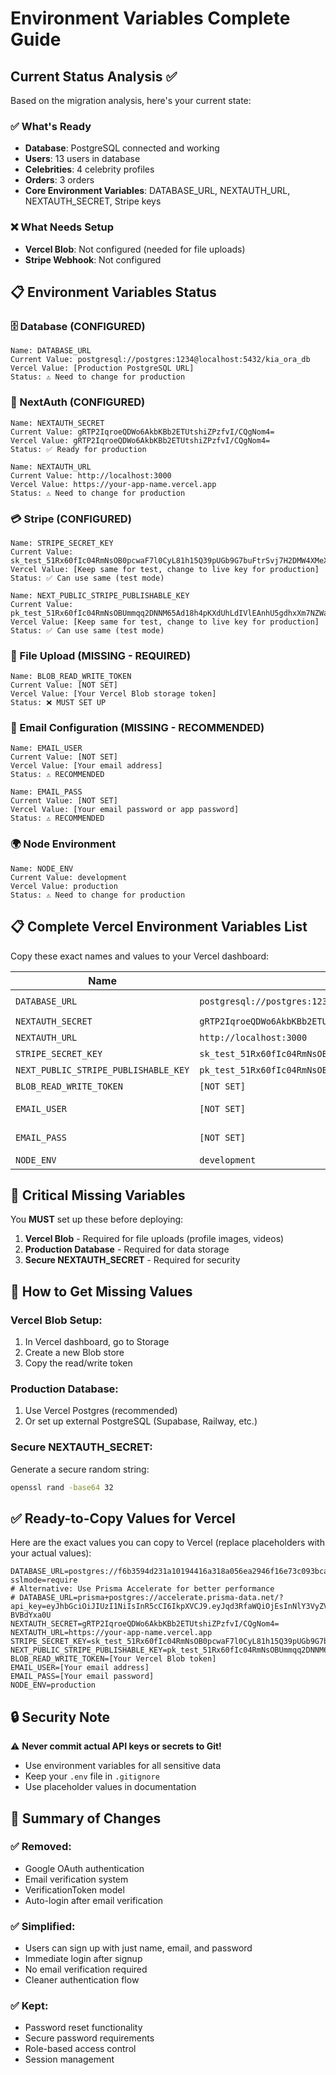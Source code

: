 # Environment Variables Complete Guide

## Current Status Analysis ✅

Based on the migration analysis, here's your current state:

### ✅ What's Ready
- **Database**: PostgreSQL connected and working
- **Users**: 13 users in database
- **Celebrities**: 4 celebrity profiles
- **Orders**: 3 orders
- **Core Environment Variables**: DATABASE_URL, NEXTAUTH_URL, NEXTAUTH_SECRET, Stripe keys

### ❌ What Needs Setup
- **Vercel Blob**: Not configured (needed for file uploads)
- **Stripe Webhook**: Not configured

## 📋 Environment Variables Status

### **🗄️ Database (CONFIGURED)**
```
Name: DATABASE_URL
Current Value: postgresql://postgres:1234@localhost:5432/kia_ora_db
Vercel Value: [Production PostgreSQL URL]
Status: ⚠️ Need to change for production
```

### **🔐 NextAuth (CONFIGURED)**
```
Name: NEXTAUTH_SECRET
Current Value: gRTP2IqroeQDWo6AkbKBb2ETUtshiZPzfvI/CQgNom4=
Vercel Value: gRTP2IqroeQDWo6AkbKBb2ETUtshiZPzfvI/CQgNom4=
Status: ✅ Ready for production

Name: NEXTAUTH_URL
Current Value: http://localhost:3000
Vercel Value: https://your-app-name.vercel.app
Status: ⚠️ Need to change for production
```

### **💳 Stripe (CONFIGURED)**
```
Name: STRIPE_SECRET_KEY
Current Value: sk_test_51Rx60fIc04RmNsOB0pcwaF7l0CyL81h15Q39pUGb9G7buFtrSvj7H2DMW4XMeX0liXiiUTB9O3kEsdHQ0S7T4weY009024qMdP
Vercel Value: [Keep same for test, change to live key for production]
Status: ✅ Can use same (test mode)

Name: NEXT_PUBLIC_STRIPE_PUBLISHABLE_KEY
Current Value: pk_test_51Rx60fIc04RmNsOBUmmqq2DNNM65Ad18h4pKXdUhLdIVlEAnhU5gdhxXm7NZWakgcZl7De80lCaKNW4QrIlQKbKq00XV1fDcm5
Vercel Value: [Keep same for test, change to live key for production]
Status: ✅ Can use same (test mode)
```

### **📁 File Upload (MISSING - REQUIRED)**
```
Name: BLOB_READ_WRITE_TOKEN
Current Value: [NOT SET]
Vercel Value: [Your Vercel Blob storage token]
Status: ❌ MUST SET UP
```

### **📧 Email Configuration (MISSING - RECOMMENDED)**
```
Name: EMAIL_USER
Current Value: [NOT SET]
Vercel Value: [Your email address]
Status: ⚠️ RECOMMENDED

Name: EMAIL_PASS
Current Value: [NOT SET]
Vercel Value: [Your email password or app password]
Status: ⚠️ RECOMMENDED
```

### **🌍 Node Environment**
```
Name: NODE_ENV
Current Value: development
Vercel Value: production
Status: ⚠️ Need to change for production
```

## 📋 **Complete Vercel Environment Variables List**

Copy these exact names and values to your Vercel dashboard:

| **Name** | **Current Value** | **Vercel Value** | **Status** |
|----------|-------------------|------------------|------------|
| `DATABASE_URL` | `postgresql://postgres:1234@localhost:5432/kia_ora_db` | `postgres://f6b3594d231a10194416a318a056ea2946f16e73c093bca313bf296cc00343bf:sk_qcpY8_xIfgKD2qhKfZBra@db.prisma.io:5432/postgres?sslmode=require` | ✅ Updated |
| `NEXTAUTH_SECRET` | `gRTP2IqroeQDWo6AkbKBb2ETUtshiZPzfvI/CQgNom4=` | `gRTP2IqroeQDWo6AkbKBb2ETUtshiZPzfvI/CQgNom4=` | ✅ Ready |
| `NEXTAUTH_URL` | `http://localhost:3000` | `https://your-app-name.vercel.app` | ⚠️ Change |
| `STRIPE_SECRET_KEY` | `sk_test_51Rx60fIc04RmNsOB0pcwaF7l0CyL81h15Q39pUGb9G7buFtrSvj7H2DMW4XMeX0liXiiUTB9O3kEsdHQ0S7T4weY009024qMdP` | `[Same or live key]` | ✅ Keep |
| `NEXT_PUBLIC_STRIPE_PUBLISHABLE_KEY` | `pk_test_51Rx60fIc04RmNsOBUmmqq2DNNM65Ad18h4pKXdUhLdIVlEAnhU5gdhxXm7NZWakgcZl7De80lCaKNW4QrIlQKbKq00XV1fDcm5` | `[Same or live key]` | ✅ Keep |
| `BLOB_READ_WRITE_TOKEN` | `[NOT SET]` | `[Your Vercel Blob token]` | ❌ MUST SET |
| `EMAIL_USER` | `[NOT SET]` | `[Your email address]` | ⚠️ RECOMMENDED |
| `EMAIL_PASS` | `[NOT SET]` | `[Your email password]` | ⚠️ RECOMMENDED |
| `NODE_ENV` | `development` | `production` | ⚠️ Change |

## 🚨 **Critical Missing Variables**

You **MUST** set up these before deploying:

1. **Vercel Blob** - Required for file uploads (profile images, videos)
2. **Production Database** - Required for data storage
3. **Secure NEXTAUTH_SECRET** - Required for security

## 🔧 **How to Get Missing Values**

### **Vercel Blob Setup:**
1. In Vercel dashboard, go to Storage
2. Create a new Blob store
3. Copy the read/write token

### **Production Database:**
1. Use Vercel Postgres (recommended)
2. Or set up external PostgreSQL (Supabase, Railway, etc.)

### **Secure NEXTAUTH_SECRET:**
Generate a secure random string:
```bash
openssl rand -base64 32
```

## ✅ **Ready-to-Copy Values for Vercel**

Here are the exact values you can copy to Vercel (replace placeholders with your actual values):

```
DATABASE_URL=postgres://f6b3594d231a10194416a318a056ea2946f16e73c093bca313bf296cc00343bf:sk_qcpY8_xIfgKD2qhKfZBra@db.prisma.io:5432/postgres?sslmode=require
# Alternative: Use Prisma Accelerate for better performance
# DATABASE_URL=prisma+postgres://accelerate.prisma-data.net/?api_key=eyJhbGciOiJIUzI1NiIsInR5cCI6IkpXVCJ9.eyJqd3RfaWQiOjEsInNlY3VyZV9rZXkiOiJza19xY3BZOF94SWZnS0QycWhLZlpCcmEiLCJhcGlfa2V5IjoiMDFLM1FYRTBDRDcySFQ0UEEwS1BaQjIyMlAiLCJ0ZW5hbnRfaWQiOiJmNmIzNTk0ZDIzMWExMDE5NDQxNmEzMThhMDU2ZWEyOTQ2ZjE2ZTczYzA5M2JjYTMxM2JmMjk2Y2MwMDM0M2JmIiwiaW50ZXJuYWxfc2VjcmV0IjoiYjAwNzMwMzktMGE1Ny00OTQ0LTg4YTAtN2Q5M2MwZWU1YmMwIn0._lZgz0FbY67gws_6WkXgTycRuHvXZmZXJ-BVBdYxa0U
NEXTAUTH_SECRET=gRTP2IqroeQDWo6AkbKBb2ETUtshiZPzfvI/CQgNom4=
NEXTAUTH_URL=https://your-app-name.vercel.app
STRIPE_SECRET_KEY=sk_test_51Rx60fIc04RmNsOB0pcwaF7l0CyL81h15Q39pUGb9G7buFtrSvj7H2DMW4XMeX0liXiiUTB9O3kEsdHQ0S7T4weY009024qMdP
NEXT_PUBLIC_STRIPE_PUBLISHABLE_KEY=pk_test_51Rx60fIc04RmNsOBUmmqq2DNNM65Ad18h4pKXdUhLdIVlEAnhU5gdhxXm7NZWakgcZl7De80lCaKNW4QrIlQKbKq00XV1fDcm5
BLOB_READ_WRITE_TOKEN=[Your Vercel Blob token]
EMAIL_USER=[Your email address]
EMAIL_PASS=[Your email password]
NODE_ENV=production
```

## 🔒 **Security Note**

⚠️ **Never commit actual API keys or secrets to Git!**
- Use environment variables for all sensitive data
- Keep your `.env` file in `.gitignore`
- Use placeholder values in documentation

## 📝 **Summary of Changes**

### ✅ **Removed:**
- Google OAuth authentication
- Email verification system
- VerificationToken model
- Auto-login after email verification

### ✅ **Simplified:**
- Users can sign up with just name, email, and password
- Immediate login after signup
- No email verification required
- Cleaner authentication flow

### ✅ **Kept:**
- Password reset functionality
- Secure password requirements
- Role-based access control
- Session management

